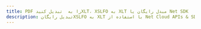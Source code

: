 ---title: PDF را به  تبدیل کنیدXLT، XSLFO به XLT مبدل رایگان یا Net SDKdescription: تبدیل رایگانXSLFO به XLT با استفاده از Net Cloud APIs & SDK همچنین اسناد PDF را در Cloud ایجاد، ویرایش و رندر کنید.---